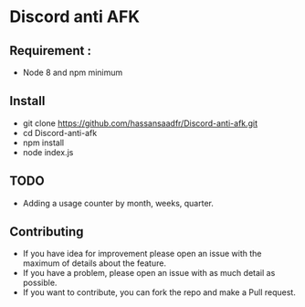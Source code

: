 # Discord anti AFK

## Requirement :

- Node 8 and npm minimum

## Install

- git clone https://github.com/hassansaadfr/Discord-anti-afk.git
- cd Discord-anti-afk
- npm install
- node index.js


## TODO

- Adding a usage counter by month, weeks, quarter.

## Contributing

- If you have idea for improvement please open an issue with the maximum of details about the feature.
- If you have a problem, please open an issue with as much detail as possible.
- If you want to contribute, you can fork the repo and make a Pull request.
